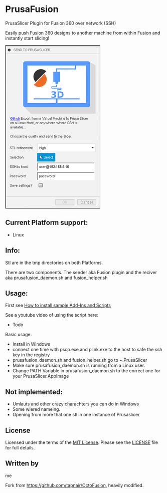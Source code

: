 # PrusaFusion
PrusaSlicer Plugin for Fusion 360 over network (SSH)

Easily push Fusion 360 designs to another machine from within Fusion and instantly start slicing!

![PrusaFusion Cover](./Resources/PrusaFusion_Cover.png)

## Current Platform support:
- Linux

## Info:

Stl are in the tmp directories on both Platforms.

There are two components. The sender aka Fusion plugin and the reciver aka prusafusion_daemon.sh and fusion_helper.sh

## Usage:
First see [How to install sample Add-Ins and Scripts](https://rawgit.com/AutodeskFusion360/AutodeskFusion360.github.io/master/Installation.html)

See a youtube video of using the script here:
- Todo

Basic usage:
  * Install in Windows
  * connect one time with pscp.exe and plink.exe to the host to safe the ssh key in the registry
  * prusafusion_daemon.sh and fusion_helper.sh go to ~.PrusaSlicer
  * Make sure prusafusion_daemon.sh is running from a Linux user.
  * Change PATH Variable in prusafusion_daemon.sh to the correct one for your PrusaSlicer.AppImage

## Not implemented:
- Umlauts and other crazy charachters you can do in Windows
- Some wiered nameing.
- Opening from more that one stl in one instance of Prusaslicer
  
## License
Licensed under the terms of the [MIT License](http://opensource.org/licenses/MIT). Please see the [LICENSE](LICENSE) file for full details.

## Written by

me

Fork from https://github.com/tapnair/OctoFusion, heavily modified.
